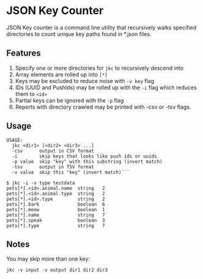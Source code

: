 # JSON Key Counter

JSON Key counter is a command line utility that recursively walks specified 
directories to count unique key paths found in *.json files.

## Features 

1. Specify one or more directories for `jkc` to recursively descend into
2. Array elements are rolled up into `[*]`
3. Keys may be excluded to reduce noise with `-v key` flag
4. IDs (UUID and PushIds) may be rolled up with the `-i` flag which reduces them to `<id>`
5. Partial keys can be ignored with the `-p` flag
6. Reports with directory crawled may be printed with -csv or -tsv flags.

## Usage 

```
USAGE:
  jkc <dir1> [<dir2> <dir3> ...]
  -csv 	    output in CSV format
  -i	    skip keys that looks like push ids or uuids
  -p value 	skip "key" with this substring (invert match)
  -tsv    	output in TSV format
  -v value 	skip this "key" (invert match)```
```

```
$ jkc -i -v type testdata
pets[*].<id>.animal.name  string   2
pets[*].<id>.animal.type  string   2
pets[*].<id>.type         string   2
pets[*].bark              boolean  6
pets[*].meow              boolean  1
pets[*].name              string   7
pets[*].speak             boolean  3
pets[*].type              string   7
```

## Notes

You may skip more than one key:

    jkc -v input -v output dir1 dir2 dir3
